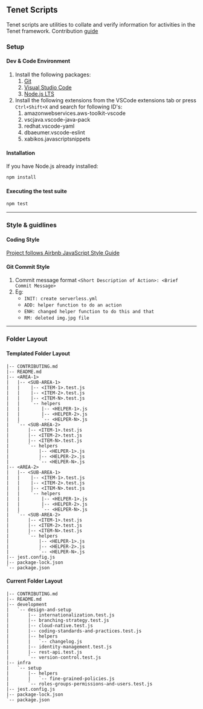 ## Tenet Scripts

Tenet scripts are utilities to collate and verify information for activities in the Tenet framework. Contribution [guide](./CONTRIBUTING.md)


### Setup

#### Dev & Code Environment 

1. Install the following packages:
   1. [Git](https://git-scm.com/downloads)
   2. [Visual Studio Code](https://code.visualstudio.com/download)
   3. [Node.js LTS](https://nodejs.org/en/download)
2. Install the following extensions from the VSCode extensions tab or press `Ctrl+Shift+X` and search for following ID's:
   1. amazonwebservices.aws-toolkit-vscode
   2. vscjava.vscode-java-pack
   3. redhat.vscode-yaml
   4. dbaeumer.vscode-eslint
   5. xabikos.javascriptsnippets

#### Installation
If you have Node.js already installed:

```bash
npm install
```

#### Executing the test suite

```bash
npm test
```
____

### Style & guidlines

#### Coding Style

[Project follows Airbnb JavaScript Style Guide](https://github.com/airbnb/javascript)


#### Git Commit Style

1. Commit message format `<Short Description of Action>: <Brief Commit Message>`
1. Eg: 
	* `INIT: create serverless.yml`
	* `ADD: helper function to do an action`
	* `ENH: changed helper function to do this and that`
	* `RM: deleted img.jpg file`

____

### Folder Layout

#### Templated Folder Layout
```
|-- CONTRIBUTING.md
|-- README.md
|-- <AREA-1>
|   |-- <SUB-AREA-1>
|   |    |-- <ITEM-1>.test.js
|   |    |-- <ITEM-2>.test.js
|   |    |-- <ITEM-N>.test.js
|   |    `-- helpers
|   |        |-- <HELPER-1>.js
|   |        |-- <HELPER-2>.js
|   |        `-- <HELPER-N>.js
|   `-- <SUB-AREA-2>
|       |-- <ITEM-1>.test.js
|       |-- <ITEM-2>.test.js
|       |-- <ITEM-N>.test.js
|       `-- helpers
|           |-- <HELPER-1>.js
|           |-- <HELPER-2>.js
|           `-- <HELPER-N>.js
|-- <AREA-2>
|   |-- <SUB-AREA-1>
|   |    |-- <ITEM-1>.test.js
|   |    |-- <ITEM-2>.test.js
|   |    |-- <ITEM-N>.test.js
|   |    `-- helpers
|   |        |-- <HELPER-1>.js
|   |        |-- <HELPER-2>.js
|   |        `-- <HELPER-N>.js
|   `-- <SUB-AREA-2>
|       |-- <ITEM-1>.test.js
|       |-- <ITEM-2>.test.js
|       |-- <ITEM-N>.test.js
|       `-- helpers
|           |-- <HELPER-1>.js
|           |-- <HELPER-2>.js
|           `-- <HELPER-N>.js
|-- jest.config.js
|-- package-lock.json
`-- package.json
```
#### Current Folder Layout
```
|-- CONTRIBUTING.md
|-- README.md
|-- development
|   `-- design-and-setup
|       |-- internationalization.test.js
|       |-- branching-strategy.test.js
|       |-- cloud-native.test.js
|       |-- coding-standards-and-practices.test.js
|       |-- helpers
|       |   `-- changelog.js
|       |-- identity-management.test.js
|       |-- rest-api.test.js
|       `-- version-control.test.js
|-- infra
|   `-- setup
|       |-- helpers
|       |   `-- fine-grained-policies.js
|       `-- roles-groups-permissions-and-users.test.js
|-- jest.config.js
|-- package-lock.json
`-- package.json
```